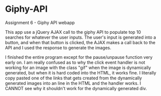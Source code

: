 # Giphy-API
Assignment 6 - Giphy API webapp

This app use a jQuery AJAX call to the giphy API to populate top 10 searches for whatever the user inputs. The user's input is generated into a button, and when that button is clicked, the AJAX makes a call back to the API and I used the response to generate the images.

I finished the entire program except for the pause/unpause function very early on. I am really confused as to why the click event handler is not working for an image with the class "gif" when the image is dynamically generated, but when it is hard coded into the HTML, it works fine. I literally copy pasted one of the links that gets created from the dynamically generated images into an  line in the HTML and the handler works. I CANNOT see why it shouldn't work for the dynamically generated div.